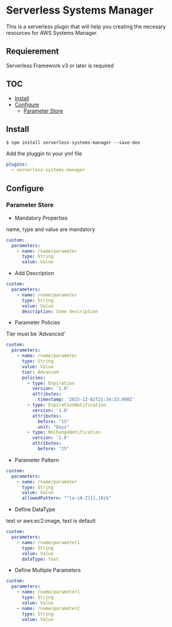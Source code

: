 # Serverless Systems Manager
This is a serverless plugin that will help you creating the necesary resources for AWS Systems Manager. 

## Requierement

Serverless Framework v3 or later is required

## TOC
 - [Install](#Install)
 - [Configure](#Configure)
     - [Parameter Store](#Parameter-Store)

## Install
```
$ npm install serverless-systems-manager --save-dev
```

Add the pluggin to your yml file
```yml 
plugins:
  - serverless-systems-manager
  ```

## Configure

### Parameter Store

* Mandatory Properties

name, type and value are mandatory

```yml 
custom:
  parameters:
    - name: /name/parameter
      type: String
      value: Value
```

* Add Description
```yml 
custom:
  parameters:
    - name: /name/parameter
      type: String
      value: Value
      description: Some description
```

* Parameter Policies 

Tier must be 'Advanced'
```yml 
custom:
  parameters:
    - name: /name/parameter
      type: String
      value: Value
      tier: Advanced
      policies: 
        - type: Expiration
          version: '1.0'
          attributes:
            timestamp: '2025-12-02T21:34:33.000Z'
        - type: ExpirationNotification
          version: '1.0'
          attributes:
            before: "15"
            unit: "Days"
        - type: NoChangeNotification
          version: '1.0'
          attributes:
            before: "15"
```

* Parameter Pattern
```yml 
custom:
  parameters:
    - name: /name/parameter
      type: String
      value: Value
      allowedPattern: "^[a-zA-Z]{1,10}$"
``` 

* Define DataType

text or aws:ec2:image, text is default
```yml 
custom:
  parameters:
    - name: /name/parameter1
      type: String
      value: Value
      dataType: text
```

* Define Multiple Parameters
```yml 
custom:
  parameters:
    - name: /name/parameter1
      type: String
      value: Value
    - name: /name/parameter2
      type: String
      value: Value
``` 

